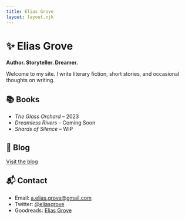 ```yaml
---
title: Elias Grove
layout: layout.njk
---
```


# ✨ Elias Grove

**Author. Storyteller. Dreamer.**

Welcome to my site. I write literary fiction, short stories, and occasional thoughts on writing.

## 📚 Books

- *The Glass Orchard* – 2023  
- *Dreamless Rivers* – Coming Soon  
- *Shards of Silence* – WIP

## 📝 Blog

[Visit the blog](./blog/)

## 📬 Contact

- Email: [a.elias.grove@gmail.com](mailto:a.elias.grove@gmail.com)  
- Twitter: [@eliasgrove](https://twitter.com/eliasgrove)  
- Goodreads: [Elias Grove](https://www.goodreads.com/)

